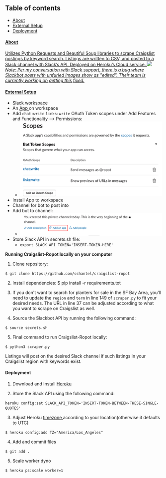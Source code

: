 ## Table of contents
* <a href="https://github.com/sshantel/planter-ropot#-about-"> About
* <a href="https://github.com/sshantel/planter-ropot#-external-setup-"> External Setup
* <a href="https://github.com/sshantel/planter-ropot#-deployment-"> Deployment

<h4> About </h4>

Utilizes Python Requests and Beautiful Soup libraries to scrape Craigslist postings by keyword search. Listings are written to CSV, and posted to a Slack channel with Slack’s API. Deployed on Heroku’s Cloud service.
![](demo/planter_ropot.gif)
<i> Note: Per my conversation with Slack support, there is a bug where Slackbot posts with unfurled images show as "edited".  Their team is currently working on getting this fixed.</i>

<h4> External Setup </h4> 

* <a href= "https://slack.com/create#email"> Slack workspace </a> 
* An <a href= "https://api.slack.com/apps"> App </a> on workspace  
* Add `chat:write`  `links:write` OAuth Token scopes under Add Features and Functionality --> Permissions:
    * ![](static/images/slackbot_oath_scopes.png "slackbot_oath_scopes")
* Install App to workspace
* Channel for bot to post into
* Add bot to channel:
    * ![](static/images/add_app_slack.png "add_app_slack.png")
* Store Slack API in secrets.sh file: 
    * ```export SLACK_API_TOKEN='INSERT-TOKEN-HERE'```

<b> Running Craigslist-Ropot locally on your computer </b>

1. Clone repository:

```
$ git clone https://github.com/sshantel/craigslist-ropot
```

2. Install dependencies:
$ pip install -r requirements.txt

3. If you don't want to search for planters for sale in the SF Bay Area, you'll need to update the ```region``` and ```term```  in line 149 of ```scraper.py``` to fit your desired needs. The URL in line 37 can be adjusted according to what you want to scrape on Craigslist as well.

4. Source the Slackbot API by running the following command:
```
$ source secrets.sh 
```
5. Final command to run Craigslist-Ropot locally:
```
$ python3 scraper.py
```
Listings will post on the desired Slack channel if such listings in your Craigslist region with keywords exist.

<h4> Deployment </h4>

1. Download and Install <a href="https://devcenter.heroku.com/articles/heroku-cli#download-and-install"> Heroku </a>

2. Store the Slack API using the following command:
```
heroku config:set SLACK_API_TOKEN='INSERT-TOKEN-BETWEEN-THESE-SINGLE-QUOTES'
```
3. Adjust Heroku <a href="https://help.heroku.com/JZKJJ4NC/how-do-i-set-the-timezone-on-my-dyno"> timezone </a> according to your location(otherwise it defaults to UTC)
```
$ heroku config:add TZ="America/Los_Angeles"
```
4. Add and commit files
```
$ git add .
```

5. Scale worker dyno
```
$ heroku ps:scale worker=1
```
